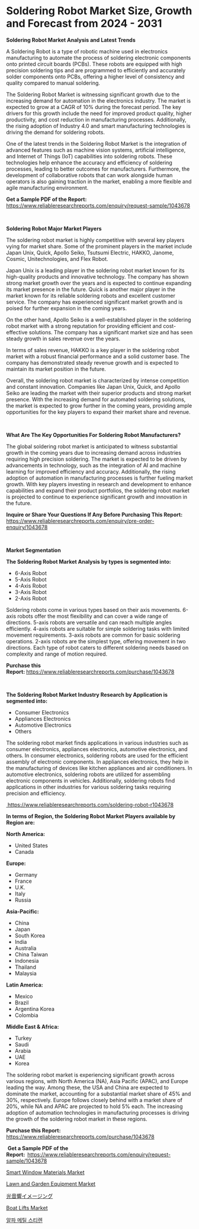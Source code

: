 <p><h1>Soldering Robot Market Size, Growth and Forecast from 2024 - 2031</h1></p><p><strong>Soldering Robot Market Analysis and Latest Trends</strong></p>
<p><p>A Soldering Robot is a type of robotic machine used in electronics manufacturing to automate the process of soldering electronic components onto printed circuit boards (PCBs). These robots are equipped with high precision soldering tips and are programmed to efficiently and accurately solder components onto PCBs, offering a higher level of consistency and quality compared to manual soldering.</p><p>The Soldering Robot Market is witnessing significant growth due to the increasing demand for automation in the electronics industry. The market is expected to grow at a CAGR of 10% during the forecast period. The key drivers for this growth include the need for improved product quality, higher productivity, and cost reduction in manufacturing processes. Additionally, the rising adoption of Industry 4.0 and smart manufacturing technologies is driving the demand for soldering robots.</p><p>One of the latest trends in the Soldering Robot Market is the integration of advanced features such as machine vision systems, artificial intelligence, and Internet of Things (IoT) capabilities into soldering robots. These technologies help enhance the accuracy and efficiency of soldering processes, leading to better outcomes for manufacturers. Furthermore, the development of collaborative robots that can work alongside human operators is also gaining traction in the market, enabling a more flexible and agile manufacturing environment.</p></p>
<p><strong>Get a Sample PDF of the Report:&nbsp;</strong> <a href="https://www.reliableresearchreports.com/enquiry/request-sample/1043678">https://www.reliableresearchreports.com/enquiry/request-sample/1043678</a></p>
<p>&nbsp;</p>
<p><strong>Soldering Robot Major Market Players</strong></p>
<p><p>The soldering robot market is highly competitive with several key players vying for market share. Some of the prominent players in the market include Japan Unix, Quick, Apollo Seiko, Tsutsumi Electric, HAKKO, Janome, Cosmic, Unitechnologies, and Flex Robot.</p><p>Japan Unix is a leading player in the soldering robot market known for its high-quality products and innovative technology. The company has shown strong market growth over the years and is expected to continue expanding its market presence in the future. Quick is another major player in the market known for its reliable soldering robots and excellent customer service. The company has experienced significant market growth and is poised for further expansion in the coming years.</p><p>On the other hand, Apollo Seiko is a well-established player in the soldering robot market with a strong reputation for providing efficient and cost-effective solutions. The company has a significant market size and has seen steady growth in sales revenue over the years.</p><p>In terms of sales revenue, HAKKO is a key player in the soldering robot market with a robust financial performance and a solid customer base. The company has demonstrated steady revenue growth and is expected to maintain its market position in the future.</p><p>Overall, the soldering robot market is characterized by intense competition and constant innovation. Companies like Japan Unix, Quick, and Apollo Seiko are leading the market with their superior products and strong market presence. With the increasing demand for automated soldering solutions, the market is expected to grow further in the coming years, providing ample opportunities for the key players to expand their market share and revenue.</p></p>
<p>&nbsp;</p>
<p><strong>What Are The Key Opportunities For Soldering Robot Manufacturers?</strong></p>
<p><p>The global soldering robot market is anticipated to witness substantial growth in the coming years due to increasing demand across industries requiring high precision soldering. The market is expected to be driven by advancements in technology, such as the integration of AI and machine learning for improved efficiency and accuracy. Additionally, the rising adoption of automation in manufacturing processes is further fueling market growth. With key players investing in research and development to enhance capabilities and expand their product portfolios, the soldering robot market is projected to continue to experience significant growth and innovation in the future.</p></p>
<p><strong>Inquire or Share Your Questions If Any Before Purchasing This Report:</strong> <a href="https://www.reliableresearchreports.com/enquiry/pre-order-enquiry/1043678">https://www.reliableresearchreports.com/enquiry/pre-order-enquiry/1043678</a></p>
<p>&nbsp;</p>
<p><strong>Market Segmentation</strong></p>
<p><strong>The Soldering Robot Market Analysis by types is segmented into:</strong></p>
<p><ul><li>6-Axis Robot</li><li>5-Axis Robot</li><li>4-Axis Robot</li><li>3-Axis Robot</li><li>2-Axis Robot</li></ul></p>
<p><p>Soldering robots come in various types based on their axis movements. 6-axis robots offer the most flexibility and can cover a wide range of directions. 5-axis robots are versatile and can reach multiple angles efficiently. 4-axis robots are suitable for simple soldering tasks with limited movement requirements. 3-axis robots are common for basic soldering operations. 2-axis robots are the simplest type, offering movement in two directions. Each type of robot caters to different soldering needs based on complexity and range of motion required.</p></p>
<p><strong>Purchase this Report:&nbsp;</strong><a href="https://www.reliableresearchreports.com/purchase/1043678">https://www.reliableresearchreports.com/purchase/1043678</a></p>
<p>&nbsp;</p>
<p><strong>The Soldering Robot Market Industry Research by Application is segmented into:</strong></p>
<p><ul><li>Consumer Electronics</li><li>Appliances Electronics</li><li>Automotive Electronics</li><li>Others</li></ul></p>
<p><p>The soldering robot market finds applications in various industries such as consumer electronics, appliances electronics, automotive electronics, and others. In consumer electronics, soldering robots are used for the efficient assembly of electronic components. In appliances electronics, they help in the manufacturing of devices like kitchen appliances and air conditioners. In automotive electronics, soldering robots are utilized for assembling electronic components in vehicles. Additionally, soldering robots find applications in other industries for various soldering tasks requiring precision and efficiency.</p></p>
<p><a href="https://www.reliableresearchreports.com/soldering-robot-r1043678">&nbsp;https://www.reliableresearchreports.com/soldering-robot-r1043678</a></p>
<p><strong>In terms of Region, the Soldering Robot Market Players available by Region are:</strong></p>
<p>
    <p> <strong> North America: </strong>
        <ul>
            <li>United States</li>
            <li>Canada</li>
        </ul>
        </p> 
    <p> <strong> Europe: </strong>
        <ul>
            <li>Germany</li>
            <li>France</li>
            <li>U.K.</li>
            <li>Italy</li>
            <li>Russia</li>
        </ul>
        </p> 
    <p> <strong> Asia-Pacific: </strong>
        <ul>
            <li>China</li>
            <li>Japan</li>
            <li>South Korea</li>
            <li>India</li>
            <li>Australia</li>
            <li>China Taiwan</li>
            <li>Indonesia</li>
            <li>Thailand</li>
            <li>Malaysia</li>
        </ul>
        </p> 
    <p> <strong> Latin America: </strong>
        <ul>
            <li>Mexico</li>
            <li>Brazil</li>
            <li>Argentina Korea</li>
            <li>Colombia</li>
        </ul>
        </p> 
    <p> <strong> Middle East & Africa: </strong>
        <ul>
            <li>Turkey</li>
            <li>Saudi</li>
            <li>Arabia</li>
            <li>UAE</li>
            <li>Korea</li>
        </ul>
    </p>
    </p>
<p><p>The soldering robot market is experiencing significant growth across various regions, with North America (NA), Asia Pacific (APAC), and Europe leading the way. Among these, the USA and China are expected to dominate the market, accounting for a substantial market share of 45% and 30%, respectively. Europe follows closely behind with a market share of 20%, while NA and APAC are projected to hold 5% each. The increasing adoption of automation technologies in manufacturing processes is driving the growth of the soldering robot market in these regions.</p></p>
<p><strong>Purchase this Report: </strong><a href="https://www.reliableresearchreports.com/purchase/1043678">https://www.reliableresearchreports.com/purchase/1043678</a></p>
<p>&nbsp;<strong>Get a Sample PDF of the Report:&nbsp;&nbsp;</strong><a href="https://www.reliableresearchreports.com/enquiry/request-sample/1043678">https://www.reliableresearchreports.com/enquiry/request-sample/1043678</a></p>
<p><strong></strong></p>
<p><p><a href="https://issuu.com/reportprime-2/docs/smart-window-materials-market-size-2030.pptx">Smart Window Materials Market</a></p><p><a href="https://github.com/brentleyjimmiealvaradoz4l1rea/Market-Research-Report-List-2/blob/main/lawn-and-garden-equipment-market.md">Lawn and Garden Equipment Market</a></p><p><a href="https://medium.com/@rexkhler2023/%E5%86%99%E7%9C%9F%E9%9F%B3%E9%9F%BF%E3%82%A4%E3%83%A1%E3%83%BC%E3%82%B8%E3%83%B3%E3%82%B0%E5%B8%82%E5%A0%B4%E5%88%86%E6%9E%90-%E3%81%9D%E3%81%AEcagr-%E5%B8%82%E5%A0%B4%E3%82%BB%E3%82%B0%E3%83%A1%E3%83%B3%E3%83%86%E3%83%BC%E3%82%B7%E3%83%A7%E3%83%B3-%E3%81%8A%E3%82%88%E3%81%B3%E3%82%B0%E3%83%AD%E3%83%BC%E3%83%90%E3%83%AB%E7%94%A3%E6%A5%AD%E6%A6%82%E8%A6%81-253ca9af3547">光音響イメージング</a></p><p><a href="https://github.com/eeaveuhhh/Market-Research-Report-List-2/blob/main/boat-lifts-market.md">Boat Lifts Market</a></p><p><a href="https://medium.com/@kenyonjohns/%EC%95%8C%ED%8C%8C-%EB%A9%94%ED%8B%B8-%EC%8A%A4%ED%8B%B0%EB%A0%8C-%EC%8B%9C%EC%9E%A5-%EC%8B%9C%EC%9E%A5-cagr-%EC%8B%9C%EC%9E%A5-%ED%8A%B8%EB%A0%8C%EB%93%9C-%EB%B0%8F-%EC%84%B1%EC%9E%A5-%EC%A0%84%EB%9E%B5%EC%97%90-%EB%8C%80%ED%95%9C-%ED%86%B5%EC%B0%B0%EB%A0%A5-f5662f081efd">알파 메틸 스티렌</a></p></p>